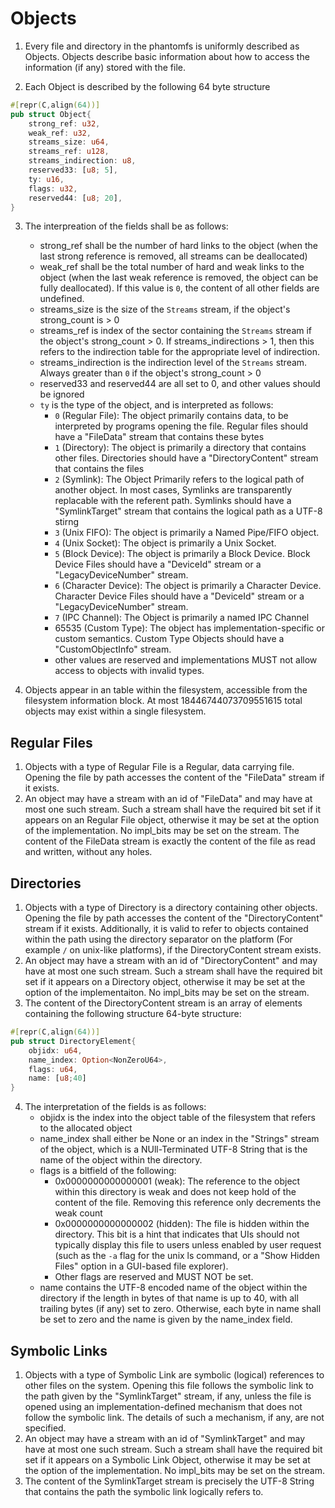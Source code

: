 # Objects 

1. Every file and directory in the phantomfs is uniformly described as Objects. Objects describe basic information about how to access the information (if any) stored with the file.

2. Each Object is described by the following 64 byte structure
```rust
#[repr(C,align(64))]
pub struct Object{
    strong_ref: u32,
    weak_ref: u32, 
    streams_size: u64,
    streams_ref: u128,
    streams_indirection: u8,
    reserved33: [u8; 5],
    ty: u16,
    flags: u32,
    reserved44: [u8; 20],
}
```

3. The interpreation of the fields shall be as follows:
    - strong_ref shall be the number of hard links to the object (when the last strong reference is removed, all streams can be deallocated)
    - weak_ref shall be the total number of hard and weak links to the object (when the last weak reference is removed, the object can be fully deallocated). If this value is `0`, the content of all other fields are undefined.
    - streams_size is the size of the `Streams` stream, if the object's strong_count is > 0
    - streams_ref is index of the sector containing the `Streams` stream if the object's strong_count > 0. If streams_indirections > 1, then this refers to the indirection table for the appropriate level of indirection.
    - streams_indirection is the indirection level of the `Streams` stream. Always greater than `0` if the object's strong_count > 0 
    - reserved33 and reserved44 are all set to 0, and other values should be ignored
    - `ty` is the type of the object, and is interpreted as follows:
        - `0` (Regular File): The object primarily contains data, to be interpreted by programs opening the file. Regular files should have a "FileData" stream that contains these bytes
        - `1` (Directory): The object is primarily a directory that contains other files. Directories should have a "DirectoryContent" stream that contains the files
        - `2` (Symlink): The Object Primarily refers to the logical path of another object. In most cases, Symlinks are transparently replacable with the referent path. Symlinks should have a "SymlinkTarget" stream that contains the logical path as a UTF-8 stirng
        - `3` (Unix FIFO): The object is primarily a Named Pipe/FIFO object. 
        - `4` (Unix Socket): The object is primarily a Unix Socket. 
        - `5` (Block Device): The object is primarily a Block Device. Block Device Files should have a "DeviceId" stream or a "LegacyDeviceNumber" stream.
        - `6` (Character Device): The object is primarily a Character Device. Character Device Files should have a "DeviceId" stream or a "LegacyDeviceNumber" stream.
        - `7` (IPC Channel): The Object is primarily a named IPC Channel
        - 65535 (Custom Type): The object has implementation-specific or custom semantics. Custom Type Objects should have a "CustomObjectInfo" stream.
        - other values are reserved and implementations MUST not allow access to objects with invalid types. 

4. Objects appear in an table within the filesystem, accessible from the filesystem information block. At most 18446744073709551615 total objects may exist within a single filesystem.

## Regular Files

1. Objects with a type of Regular File is a Regular, data carrying file. Opening the file by path accesses the content of the "FileData" stream if it exists.
2. An object may have a stream with an id of "FileData" and may have at most one such stream. Such a stream shall have the required bit set if it appears on an Regular File object, otherwise it may be set at the option of the implementation. No impl_bits may be set on the stream. The content of the FileData stream is exactly the content of the file as read and written, without any holes.

## Directories

1. Objects with a type of Directory is a directory containing other objects. Opening the file by path accesses the content of the "DirectoryContent" stream if it exists. Additionally, it is valid to refer to objects contained within the path using the directory separator on the platform (For example `/` on unix-like platforms), if the DirectoryContent stream exists.
2. An object may have a stream with an id of "DirectoryContent" and may have at most one such stream. Such a stream shall have the required bit set if it appears on a Directory object, otherwise it may be set at the option of the implementaiton. No impl_bits may be set on the stream. 
3. The content of the DirectoryContent stream is an array of elements containing the following structure 64-byte structure:
```rust
#[repr(C,align(64))]
pub struct DirectoryElement{
    objidx: u64,
    name_index: Option<NonZeroU64>,
    flags: u64,
    name: [u8;40]
}
```

4. The interpretation of the fields is as follows:
    - objidx is the index into the object table of the filesystem that refers to the allocated object
    - name_index shall either be None or an index in the "Strings" stream of the object, which is a NUll-Terminated UTF-8 String that is the name of the object within the directory. 
    - flags is a bitfield of the following:
        - 0x0000000000000001 (weak): The reference to the object within this directory is weak and does not keep hold of the content of the file. Removing this reference only decrements the weak count
        - 0x0000000000000002 (hidden): The file is hidden within the directory. This bit is a hint that indicates that UIs should not typically display this file to users unless enabled by user request (such as the `-a` flag for the unix ls command, or a "Show Hidden Files" option in a GUI-based file explorer).
        - Other flags are reserved and MUST NOT be set.
    - name contains the UTF-8 encoded name of the object within the directory if the length in bytes of that name is up to 40, with all trailing bytes (if any) set to zero. Otherwise, each byte in name shall be set to zero and the name is given by the name_index field.

## Symbolic Links

1. Objects with a type of Symbolic Link are symbolic (logical) references to other files on the system. Opening this file follows the symbolic link to the path given by the "SymlinkTarget" stream, if any, unless the file is opened using an implementation-defined mechanism that does not follow the symbolic link. The details of such a mechanism, if any, are not specified.
2. An object may have a stream with an id of "SymlinkTarget" and may have at most one such stream. Such a stream shall have the required bit set if it appears on a Symbolic Link Object, otherwise it may be set at the option of the implementation. No impl_bits may be set on the stream.
3. The content of the SymlinkTarget stream is precisely the UTF-8 String that contains the path the symbolic link logically refers to. 